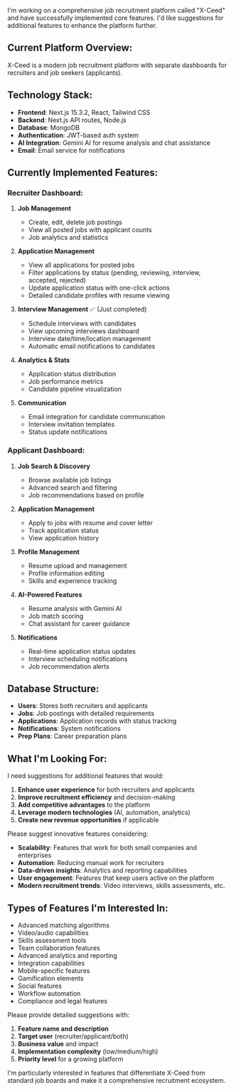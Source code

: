 I'm working on a comprehensive job recruitment platform called "X-Ceed" and have successfully implemented core features. I'd like suggestions for additional features to enhance the platform further.

## Current Platform Overview:
X-Ceed is a modern job recruitment platform with separate dashboards for recruiters and job seekers (applicants).

## Technology Stack:
- **Frontend**: Next.js 15.3.2, React, Tailwind CSS
- **Backend**: Next.js API routes, Node.js
- **Database**: MongoDB
- **Authentication**: JWT-based auth system
- **AI Integration**: Gemini AI for resume analysis and chat assistance
- **Email**: Email service for notifications

## Currently Implemented Features:

### Recruiter Dashboard:
1. **Job Management**
   - Create, edit, delete job postings
   - View all posted jobs with applicant counts
   - Job analytics and statistics

2. **Application Management**
   - View all applications for posted jobs
   - Filter applications by status (pending, reviewing, interview, accepted, rejected)
   - Update application status with one-click actions
   - Detailed candidate profiles with resume viewing

3. **Interview Management** ✅ (Just completed)
   - Schedule interviews with candidates
   - View upcoming interviews dashboard
   - Interview date/time/location management
   - Automatic email notifications to candidates

4. **Analytics & Stats**
   - Application status distribution
   - Job performance metrics
   - Candidate pipeline visualization

5. **Communication**
   - Email integration for candidate communication
   - Interview invitation templates
   - Status update notifications

### Applicant Dashboard:
1. **Job Search & Discovery**
   - Browse available job listings
   - Advanced search and filtering
   - Job recommendations based on profile

2. **Application Management**
   - Apply to jobs with resume and cover letter
   - Track application status
   - View application history

3. **Profile Management**
   - Resume upload and management
   - Profile information editing
   - Skills and experience tracking

4. **AI-Powered Features**
   - Resume analysis with Gemini AI
   - Job match scoring
   - Chat assistant for career guidance

5. **Notifications**
   - Real-time application status updates
   - Interview scheduling notifications
   - Job recommendation alerts

## Database Structure:
- **Users**: Stores both recruiters and applicants
- **Jobs**: Job postings with detailed requirements
- **Applications**: Application records with status tracking
- **Notifications**: System notifications
- **Prep Plans**: Career preparation plans

## What I'm Looking For:
I need suggestions for additional features that would:
1. **Enhance user experience** for both recruiters and applicants
2. **Improve recruitment efficiency** and decision-making
3. **Add competitive advantages** to the platform
4. **Leverage modern technologies** (AI, automation, analytics)
5. **Create new revenue opportunities** if applicable

Please suggest innovative features considering:
- **Scalability**: Features that work for both small companies and enterprises
- **Automation**: Reducing manual work for recruiters
- **Data-driven insights**: Analytics and reporting capabilities
- **User engagement**: Features that keep users active on the platform
- **Modern recruitment trends**: Video interviews, skills assessments, etc.

## Types of Features I'm Interested In:
- Advanced matching algorithms
- Video/audio capabilities
- Skills assessment tools
- Team collaboration features
- Advanced analytics and reporting
- Integration capabilities
- Mobile-specific features
- Gamification elements
- Social features
- Workflow automation
- Compliance and legal features

Please provide detailed suggestions with:
1. **Feature name and description**
2. **Target user** (recruiter/applicant/both)
3. **Business value** and impact
4. **Implementation complexity** (low/medium/high)
5. **Priority level** for a growing platform

I'm particularly interested in features that differentiate X-Ceed from standard job boards and make it a comprehensive recruitment ecosystem.
